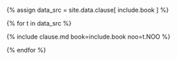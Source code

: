 {% assign data_src = site.data.clause[ include.book ] %}

{% for t in data_src %}

{% include clause.md book=include.book noo=t.NOO %}

{% endfor %}

